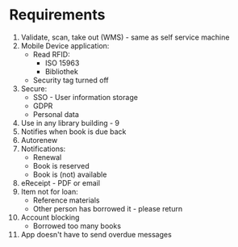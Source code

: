 # Requirements

1. Validate, scan, take out (WMS) - same as self service machine
1. Mobile Device application:
	* Read RFID:
		* ISO 15963
		* Bibliothek
	* Security tag turned off
1. Secure:
	* SSO - User information storage
	* GDPR
	* Personal data
1. Use in any library building - 9
1. Notifies when book is due back
1. Autorenew
1. Notifications:
	* Renewal
	* Book is reserved
	* Book is (not) available
1. eReceipt - PDF or email
1. Item not for loan:
	* Reference materials
	* Other person has borrowed it - please return
1. Account blocking
	* Borrowed too many books
1. App doesn't have to send overdue messages
